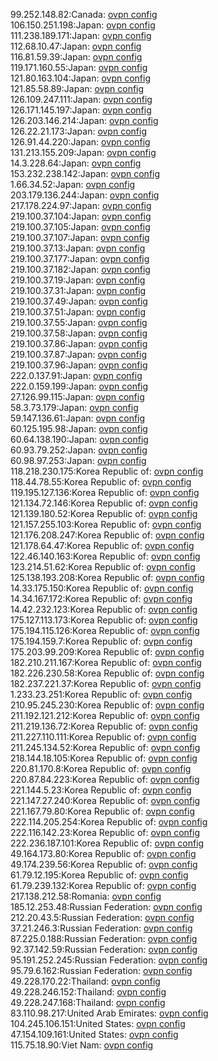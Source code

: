 99.252.148.82:Canada: [ovpn config](vpn/99_252_148_82.ovpn)  
106.150.251.198:Japan: [ovpn config](vpn/106_150_251_198.ovpn)  
111.238.189.171:Japan: [ovpn config](vpn/111_238_189_171.ovpn)  
112.68.10.47:Japan: [ovpn config](vpn/112_68_10_47.ovpn)  
116.81.59.39:Japan: [ovpn config](vpn/116_81_59_39.ovpn)  
119.171.160.55:Japan: [ovpn config](vpn/119_171_160_55.ovpn)  
121.80.163.104:Japan: [ovpn config](vpn/121_80_163_104.ovpn)  
121.85.58.89:Japan: [ovpn config](vpn/121_85_58_89.ovpn)  
126.109.247.111:Japan: [ovpn config](vpn/126_109_247_111.ovpn)  
126.171.145.197:Japan: [ovpn config](vpn/126_171_145_197.ovpn)  
126.203.146.214:Japan: [ovpn config](vpn/126_203_146_214.ovpn)  
126.22.21.173:Japan: [ovpn config](vpn/126_22_21_173.ovpn)  
126.91.44.220:Japan: [ovpn config](vpn/126_91_44_220.ovpn)  
131.213.155.209:Japan: [ovpn config](vpn/131_213_155_209.ovpn)  
14.3.228.64:Japan: [ovpn config](vpn/14_3_228_64.ovpn)  
153.232.238.142:Japan: [ovpn config](vpn/153_232_238_142.ovpn)  
1.66.34.52:Japan: [ovpn config](vpn/1_66_34_52.ovpn)  
203.179.136.244:Japan: [ovpn config](vpn/203_179_136_244.ovpn)  
217.178.224.97:Japan: [ovpn config](vpn/217_178_224_97.ovpn)  
219.100.37.104:Japan: [ovpn config](vpn/219_100_37_104.ovpn)  
219.100.37.105:Japan: [ovpn config](vpn/219_100_37_105.ovpn)  
219.100.37.107:Japan: [ovpn config](vpn/219_100_37_107.ovpn)  
219.100.37.13:Japan: [ovpn config](vpn/219_100_37_13.ovpn)  
219.100.37.177:Japan: [ovpn config](vpn/219_100_37_177.ovpn)  
219.100.37.182:Japan: [ovpn config](vpn/219_100_37_182.ovpn)  
219.100.37.19:Japan: [ovpn config](vpn/219_100_37_19.ovpn)  
219.100.37.31:Japan: [ovpn config](vpn/219_100_37_31.ovpn)  
219.100.37.49:Japan: [ovpn config](vpn/219_100_37_49.ovpn)  
219.100.37.51:Japan: [ovpn config](vpn/219_100_37_51.ovpn)  
219.100.37.55:Japan: [ovpn config](vpn/219_100_37_55.ovpn)  
219.100.37.58:Japan: [ovpn config](vpn/219_100_37_58.ovpn)  
219.100.37.86:Japan: [ovpn config](vpn/219_100_37_86.ovpn)  
219.100.37.87:Japan: [ovpn config](vpn/219_100_37_87.ovpn)  
219.100.37.96:Japan: [ovpn config](vpn/219_100_37_96.ovpn)  
222.0.137.91:Japan: [ovpn config](vpn/222_0_137_91.ovpn)  
222.0.159.199:Japan: [ovpn config](vpn/222_0_159_199.ovpn)  
27.126.99.115:Japan: [ovpn config](vpn/27_126_99_115.ovpn)  
58.3.73.179:Japan: [ovpn config](vpn/58_3_73_179.ovpn)  
59.147.136.61:Japan: [ovpn config](vpn/59_147_136_61.ovpn)  
60.125.195.98:Japan: [ovpn config](vpn/60_125_195_98.ovpn)  
60.64.138.190:Japan: [ovpn config](vpn/60_64_138_190.ovpn)  
60.93.79.252:Japan: [ovpn config](vpn/60_93_79_252.ovpn)  
60.98.97.253:Japan: [ovpn config](vpn/60_98_97_253.ovpn)  
118.218.230.175:Korea Republic of: [ovpn config](vpn/118_218_230_175.ovpn)  
118.44.78.55:Korea Republic of: [ovpn config](vpn/118_44_78_55.ovpn)  
119.195.127.136:Korea Republic of: [ovpn config](vpn/119_195_127_136.ovpn)  
121.134.72.146:Korea Republic of: [ovpn config](vpn/121_134_72_146.ovpn)  
121.139.180.52:Korea Republic of: [ovpn config](vpn/121_139_180_52.ovpn)  
121.157.255.103:Korea Republic of: [ovpn config](vpn/121_157_255_103.ovpn)  
121.176.208.247:Korea Republic of: [ovpn config](vpn/121_176_208_247.ovpn)  
121.178.64.47:Korea Republic of: [ovpn config](vpn/121_178_64_47.ovpn)  
122.46.140.163:Korea Republic of: [ovpn config](vpn/122_46_140_163.ovpn)  
123.214.51.62:Korea Republic of: [ovpn config](vpn/123_214_51_62.ovpn)  
125.138.193.208:Korea Republic of: [ovpn config](vpn/125_138_193_208.ovpn)  
14.33.175.150:Korea Republic of: [ovpn config](vpn/14_33_175_150.ovpn)  
14.34.167.172:Korea Republic of: [ovpn config](vpn/14_34_167_172.ovpn)  
14.42.232.123:Korea Republic of: [ovpn config](vpn/14_42_232_123.ovpn)  
175.127.113.173:Korea Republic of: [ovpn config](vpn/175_127_113_173.ovpn)  
175.194.115.126:Korea Republic of: [ovpn config](vpn/175_194_115_126.ovpn)  
175.194.159.7:Korea Republic of: [ovpn config](vpn/175_194_159_7.ovpn)  
175.203.99.209:Korea Republic of: [ovpn config](vpn/175_203_99_209.ovpn)  
182.210.211.167:Korea Republic of: [ovpn config](vpn/182_210_211_167.ovpn)  
182.226.230.58:Korea Republic of: [ovpn config](vpn/182_226_230_58.ovpn)  
182.237.221.37:Korea Republic of: [ovpn config](vpn/182_237_221_37.ovpn)  
1.233.23.251:Korea Republic of: [ovpn config](vpn/1_233_23_251.ovpn)  
210.95.245.230:Korea Republic of: [ovpn config](vpn/210_95_245_230.ovpn)  
211.192.121.212:Korea Republic of: [ovpn config](vpn/211_192_121_212.ovpn)  
211.219.136.72:Korea Republic of: [ovpn config](vpn/211_219_136_72.ovpn)  
211.227.110.111:Korea Republic of: [ovpn config](vpn/211_227_110_111.ovpn)  
211.245.134.52:Korea Republic of: [ovpn config](vpn/211_245_134_52.ovpn)  
218.144.18.105:Korea Republic of: [ovpn config](vpn/218_144_18_105.ovpn)  
220.81.170.8:Korea Republic of: [ovpn config](vpn/220_81_170_8.ovpn)  
220.87.84.223:Korea Republic of: [ovpn config](vpn/220_87_84_223.ovpn)  
221.144.5.23:Korea Republic of: [ovpn config](vpn/221_144_5_23.ovpn)  
221.147.27.240:Korea Republic of: [ovpn config](vpn/221_147_27_240.ovpn)  
221.167.79.80:Korea Republic of: [ovpn config](vpn/221_167_79_80.ovpn)  
222.114.205.254:Korea Republic of: [ovpn config](vpn/222_114_205_254.ovpn)  
222.116.142.23:Korea Republic of: [ovpn config](vpn/222_116_142_23.ovpn)  
222.236.187.101:Korea Republic of: [ovpn config](vpn/222_236_187_101.ovpn)  
49.164.173.80:Korea Republic of: [ovpn config](vpn/49_164_173_80.ovpn)  
49.174.239.56:Korea Republic of: [ovpn config](vpn/49_174_239_56.ovpn)  
61.79.12.195:Korea Republic of: [ovpn config](vpn/61_79_12_195.ovpn)  
61.79.239.132:Korea Republic of: [ovpn config](vpn/61_79_239_132.ovpn)  
217.138.212.58:Romania: [ovpn config](vpn/217_138_212_58.ovpn)  
185.12.253.48:Russian Federation: [ovpn config](vpn/185_12_253_48.ovpn)  
212.20.43.5:Russian Federation: [ovpn config](vpn/212_20_43_5.ovpn)  
37.21.246.3:Russian Federation: [ovpn config](vpn/37_21_246_3.ovpn)  
87.225.0.188:Russian Federation: [ovpn config](vpn/87_225_0_188.ovpn)  
92.37.142.59:Russian Federation: [ovpn config](vpn/92_37_142_59.ovpn)  
95.191.252.245:Russian Federation: [ovpn config](vpn/95_191_252_245.ovpn)  
95.79.6.162:Russian Federation: [ovpn config](vpn/95_79_6_162.ovpn)  
49.228.170.22:Thailand: [ovpn config](vpn/49_228_170_22.ovpn)  
49.228.246.152:Thailand: [ovpn config](vpn/49_228_246_152.ovpn)  
49.228.247.168:Thailand: [ovpn config](vpn/49_228_247_168.ovpn)  
83.110.98.217:United Arab Emirates: [ovpn config](vpn/83_110_98_217.ovpn)  
104.245.106.151:United States: [ovpn config](vpn/104_245_106_151.ovpn)  
47.154.109.161:United States: [ovpn config](vpn/47_154_109_161.ovpn)  
115.75.18.90:Viet Nam: [ovpn config](vpn/115_75_18_90.ovpn)  
